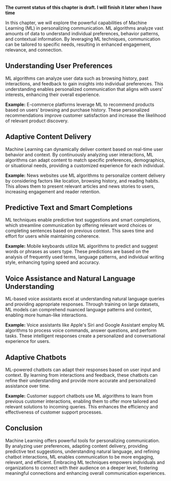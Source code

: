 **The current status of this chapter is draft. I will finish it later when I have time**

In this chapter, we will explore the powerful capabilities of Machine Learning (ML) in personalizing communication. ML algorithms analyze vast amounts of data to understand individual preferences, behavior patterns, and contextual information. By leveraging ML techniques, communication can be tailored to specific needs, resulting in enhanced engagement, relevance, and connection.

Understanding User Preferences
------------------------------

ML algorithms can analyze user data such as browsing history, past interactions, and feedback to gain insights into individual preferences. This understanding enables personalized communication that aligns with users' interests, enhancing their overall experience.

**Example:** E-commerce platforms leverage ML to recommend products based on users' browsing and purchase history. These personalized recommendations improve customer satisfaction and increase the likelihood of relevant product discovery.

Adaptive Content Delivery
-------------------------

Machine Learning can dynamically deliver content based on real-time user behavior and context. By continuously analyzing user interactions, ML algorithms can adapt content to match specific preferences, demographics, or situational needs, providing a customized experience for each individual.

**Example:** News websites use ML algorithms to personalize content delivery by considering factors like location, browsing history, and reading habits. This allows them to present relevant articles and news stories to users, increasing engagement and reader retention.

Predictive Text and Smart Completions
-------------------------------------

ML techniques enable predictive text suggestions and smart completions, which streamline communication by offering relevant word choices or completing sentences based on previous context. This saves time and effort for users while maintaining coherence.

**Example:** Mobile keyboards utilize ML algorithms to predict and suggest words or phrases as users type. These predictions are based on the analysis of frequently used terms, language patterns, and individual writing style, enhancing typing speed and accuracy.

Voice Assistance and Natural Language Understanding
---------------------------------------------------

ML-based voice assistants excel at understanding natural language queries and providing appropriate responses. Through training on large datasets, ML models can comprehend nuanced language patterns and context, enabling more human-like interactions.

**Example:** Voice assistants like Apple's Siri and Google Assistant employ ML algorithms to process voice commands, answer questions, and perform tasks. These intelligent responses create a personalized and conversational experience for users.

Adaptive Chatbots
-----------------

ML-powered chatbots can adapt their responses based on user input and context. By learning from interactions and feedback, these chatbots can refine their understanding and provide more accurate and personalized assistance over time.

**Example:** Customer support chatbots use ML algorithms to learn from previous customer interactions, enabling them to offer more tailored and relevant solutions to incoming queries. This enhances the efficiency and effectiveness of customer support processes.

Conclusion
----------

Machine Learning offers powerful tools for personalizing communication. By analyzing user preferences, adapting content delivery, providing predictive text suggestions, understanding natural language, and refining chatbot interactions, ML enables communication to be more engaging, relevant, and efficient. Embracing ML techniques empowers individuals and organizations to connect with their audience on a deeper level, fostering meaningful connections and enhancing overall communication experiences.
